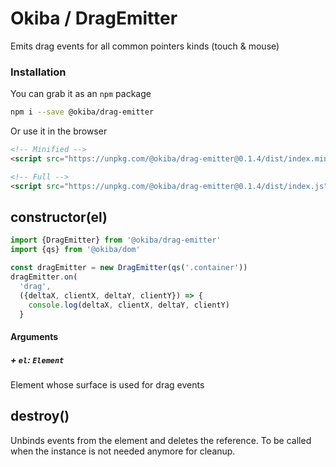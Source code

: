 

# Okiba / DragEmitter
Emits drag events for all common pointers kinds (touch & mouse)




### Installation

You can grab it as an `npm` package 
```bash
npm i --save @okiba/drag-emitter
```

Or use it in the browser
```html
<!-- Minified -->
<script src="https://unpkg.com/@okiba/drag-emitter@0.1.4/dist/index.min.js"></script>

<!-- Full -->
<script src="https://unpkg.com/@okiba/drag-emitter@0.1.4/dist/index.js"></script>
```




## constructor(el)








```javascript
import {DragEmitter} from '@okiba/drag-emitter'
import {qs} from '@okiba/dom'

const dragEmitter = new DragEmitter(qs('.container'))
dragEmitter.on(
  'drag',
  ({deltaX, clientX, deltaY, clientY}) => {
    console.log(deltaX, clientX, deltaY, clientY)
  }
```




#### Arguments


##### + `el`: `Element`

Element whose surface is used for drag events





## destroy()


Unbinds events from the element and deletes the reference.
To be called when the instance is not needed anymore for cleanup.






